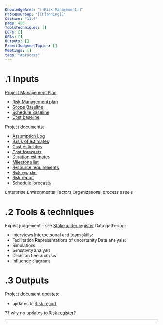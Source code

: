 ```yaml
---
KnowledgeArea: "[[Risk Management]]"
ProcessGroup: "[[Planning]]"
Section: "11.4"
page: 428
ToolsTechniques: []
EEFs: []
OPAs: []
Outputs: []
ExpertJudgmentTopics: []
Meetings: []
tags: "#process"
---
```

# .1 Inputs

[Project Management Plan](Project%20Management%20Plan.md)
* [Risk Management plan](Risk%20Management%20plan.md)
* [Scope Baseline](Scope%20Baseline.md)
* [Schedule Baseline](Schedule%20Baseline.md)
* [Cost baseline](Cost%20baseline.md)

Project documents:
* [Assumption Log](Assumption%20Log.md)
* [Basis of estimates](Basis%20of%20estimates.md)
* [Cost estimates](Cost%20estimates.md)
* [Cost forecasts](Cost%20forecasts.md)
* [Duration estimates](Duration%20estimates.md)
* [Milestone list](Milestone%20list.md)
* [Resource requirements](Resource%20requirements.md)
* [Risk register](Risk%20register.md)
* [Risk report](Risk%20report.md)
* [Schedule forecasts](Schedule%20forecasts.md)

Enterprise Environmental Factors
Organizational process assets

# .2 Tools & techniques
Expert judgement - see [Stakeholder register](Stakeholder%20register.md)
Data gathering:
* Interviews
Interpersonal and team skills:
* Facilitation
Representations of uncertanity
Data analysis:
* Simulations
* Sensitivity analysis
* Decision tree analysis
* Influence diagrams

# .3 Outputs
Project document updates:
* updates to [Risk report](Risk%20report.md)

?? why no updates to [Risk register](Risk%20register.md)?

---
